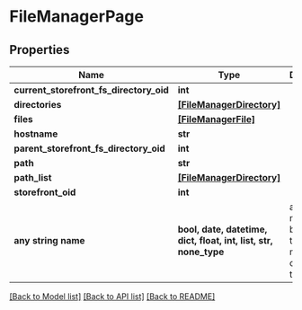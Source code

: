 # FileManagerPage


## Properties
Name | Type | Description | Notes
------------ | ------------- | ------------- | -------------
**current_storefront_fs_directory_oid** | **int** |  | [optional] 
**directories** | [**[FileManagerDirectory]**](FileManagerDirectory.md) |  | [optional] 
**files** | [**[FileManagerFile]**](FileManagerFile.md) |  | [optional] 
**hostname** | **str** |  | [optional] 
**parent_storefront_fs_directory_oid** | **int** |  | [optional] 
**path** | **str** |  | [optional] 
**path_list** | [**[FileManagerDirectory]**](FileManagerDirectory.md) |  | [optional] 
**storefront_oid** | **int** |  | [optional] 
**any string name** | **bool, date, datetime, dict, float, int, list, str, none_type** | any string name can be used but the value must be the correct type | [optional]

[[Back to Model list]](../README.md#documentation-for-models) [[Back to API list]](../README.md#documentation-for-api-endpoints) [[Back to README]](../README.md)



